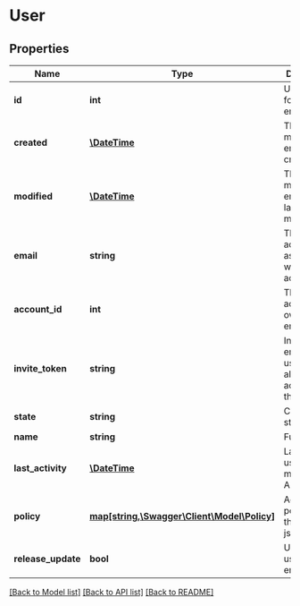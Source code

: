 # User

## Properties
Name | Type | Description | Notes
------------ | ------------- | ------------- | -------------
**id** | **int** | Unique ID for this entity. | 
**created** | [**\DateTime**](\DateTime.md) | The exact moment this entity was created. | 
**modified** | [**\DateTime**](\DateTime.md) | The exact moment this entity was last modified. | 
**email** | **string** | The email address associated with your account. | 
**account_id** | **int** | The ID of the account that owns this entity. | 
**invite_token** | **string** | Invite token, empty if the user as already accepted their invite. | 
**state** | **string** | Current user state. | 
**name** | **string** | Full name | 
**last_activity** | [**\DateTime**](\DateTime.md) | Last time user used management API | [optional] 
**policy** | [**map[string,\Swagger\Client\Model\Policy]**](Policy.md) | Access policy for the user as json object. | 
**release_update** | **bool** | Update the user via email | 

[[Back to Model list]](../README.md#documentation-for-models) [[Back to API list]](../README.md#documentation-for-api-endpoints) [[Back to README]](../README.md)


